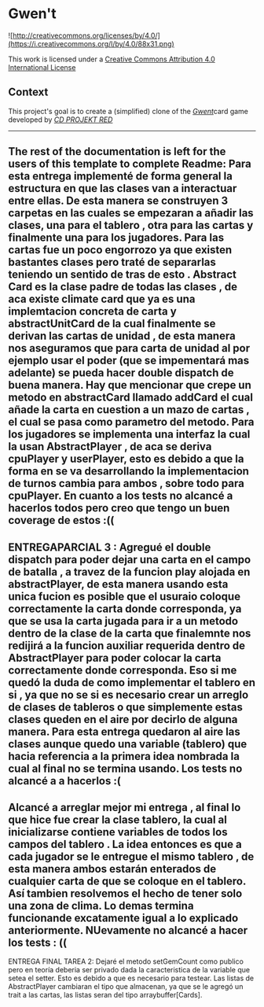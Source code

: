 # Gwen't

![http://creativecommons.org/licenses/by/4.0/](https://i.creativecommons.org/l/by/4.0/88x31.png)

This work is licensed under a
[Creative Commons Attribution 4.0 International License](http://creativecommons.org/licenses/by/4.0/)

Context
-------

This project's goal is to create a (simplified) clone of the
[_Gwent_](https://www.playgwent.com/en)card game developed by [_CD PROJEKT RED_](https://cdprojektred.com/en/)

---

**The rest of the documentation is left for the users of this template to complete**
Readme: 
Para esta entrega implementé de forma general la estructura en que las clases van a interactuar entre ellas. 
De esta manera se construyen 3 carpetas en las cuales se empezaran a añadir las clases, una para el tablero , otra para las cartas y finalmente
una para los jugadores. 
Para las cartas fue un poco engorrozo ya que existen bastantes clases pero traté de separarlas teniendo un sentido de tras de 
esto . 
Abstract Card es la clase padre de todas las clases , de aca existe climate card que ya es una implemtacion concreta de carta y 
abstractUnitCard de la cual finalmente se derivan las cartas de unidad , de esta manera nos aseguramos que para carta de unidad 
al por ejemplo usar el poder (que se impementará mas adelante) se pueda hacer double dispatch de buena manera. 
Hay que mencionar que crepe un metodo en abstractCard llamado addCard el cual añade la carta en cuestion a 
un mazo de cartas , el cual se pasa como parametro del metodo. 
Para los jugadores se implementa una interfaz la cual la usan AbstractPlayer , de aca se deriva cpuPlayer y userPlayer, 
esto es debido a que la forma en se va desarrollando la implementacion de turnos cambia para ambos , sobre todo para 
cpuPlayer.
En cuanto a los tests no alcancé a hacerlos todos pero creo que tengo un buen coverage de estos :(( 
-------------------------------------------------------------------------------
ENTREGAPARCIAL 3 : 
Agregué el double dispatch para poder dejar una carta en el campo de batalla , a travez de la funcion 
play alojada en abstractPlayer, de esta manera usando esta unica fucion es posible que el usuraio 
coloque correctamente la carta donde corresponda, ya que se usa la carta jugada para 
ir a un metodo dentro de la clase de la carta que finalemnte nos redijirá a la funcion auxiliar requerida 
dentro de AbstractPlayer para poder colocar la carta correctamente donde corresponda. 
Eso si me quedó la duda de como implementar el tablero en si , ya que no se si es necesario crear 
un arreglo de clases de tableros o que simplemente estas clases queden en el aire por 
decirlo de alguna manera. Para esta entrega quedaron al aire las clases aunque quedo 
una variable (tablero) que hacia referencia a la primera idea nombrada la cual al final no se termina usando. 
Los tests no alcancé a a hacerlos :( 
----------------------------------------
Alcancé a arreglar mejor mi entrega , al final lo que hice fue crear la clase tablero, la cual al inicializarse 
contiene variables de todos los campos del tablero . La idea entonces es que a cada jugador se le entregue el mismo 
tablero , de esta manera ambos estarán enterados de cualquier carta de que se coloque en el tablero. 
Así tambien resolvemos el hecho de tener solo una zona de clima. 
Lo demas termina funcionande excatamente igual a lo explicado anteriormente. 
NUevamente no alcancé a hacer los tests : (( 
------------------------------------------
ENTREGA FINAL TAREA 2: Dejaré el metodo setGemCount como publico pero en teoría deberia ser privado 
dada la caracteristica de la variable que setea el setter. Esto es debido a que es necesario para testear. 
Las listas de AbstractPlayer cambiaran el tipo que almacenan, ya que se le agregó un trait a las cartas, las listas seran del tipo 
arraybuffer[Cards]. 
